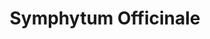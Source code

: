 ---
title: Symphytum Officinale
slug: symphytum
category: general
cirillic: Симфитум
base_description: Окопник лекарственный, бораго, огуречная трава. Семейство Бурачниковые (Boraginaceae)
image: symphytum.jpg
miasm: 
group: Растения

key_characteristic: |
  ### "Костоправ" или "гомеопатический шов"
  
  **Главное действие:**<br>
  Заживление переломов и повреждений надкостницы.

description:
  - Очень хорошо помогает при несрастании или замедленном срастании переломов (Calc., Calc-p., Ruta.)
  - Боль в глазу после удара (и как будто после удара) (arn.).
  - Очень хрупкие кости как у Sil., воспаление костей, особенно надкостницы.
  - Растяжение мышц при подъеме тяжестей (тут главное средство - Sil.).
  - Болезненные старые повреждения.
  - Осколочные переломы.
  - Язва желудка и ДПК (эпителизация повреждений).
  - Повреждениях синовиальных оболочек, сухожилий и надкостницы.
  - При ранах, проникающих в полость брюшины и до костей.
  - Пулевые раны.
  - Рваные раны.
  - Переломы костей для срастания.
  - Боль при старых переломах.
  - Фантомные боли.
  - Абсцесс подвздошно-поясничной мышцы (псоас-абсцесс).
  - Травма глаза тупым предметом.
  - Воспаление нижней челюсти.
  - Боли в надкостнице

remedy_miasms:
  - title:
    image:
    alt:
    content: |

symptoms:
  common:
    - 
  mental:
    -
  particular:
    -

modalities:
  deterioration:
    -
  improvement:
    -

keywords:
keywords_images: 
keywords_captions:

characteristic: |
  *Кларк*<br>
  Он обладает такой сильной склеивающей способностью, что соединяет куски мяса, которые варятся в горшке.
  Содержит вяжущее, склеивающее вещество. Применяли для лечения переломов костей в виде повязок (вместо гипса): кашицу из растения наносили на ткань и
  привязывали к поражённой конечности. Образовывалась твёрдая повязка, более плотная, чем крахмальная.
  При травмах костей и надкостницы, когда боль от травмы мягких тканей уже купирована Arnica. Сохраняющаяся боль надкостницы быстро устраняется Symphytum
  
  **Основная и самая известная характеристика гомеопатического препарата Symphytum — это его способность стимулировать сращивание и заживление костной ткани.**
    
  ***Ключевые характеристики Symphytum:***
  
  **1. Главное действие: Заживление переломов и повреждений надкостницы.**<br>
  Стимуляция образования костной мозоли: Препарат ускоряет срастание костей после переломов, особенно когда кости плохо соединяются или процесс идет медленно.<br>
  Повреждения надкостницы: Надкостница — это плотная соединительная ткань, покрывающая кость. Она очень болезненна при повреждениях (например, при ушибе кости). Symphytum особенно эффективен именно при травмах надкостницы.<br>
  Снимает боль в костях: Острая, колющая, нервная боль в области перелома или ушиба, которая часто усиливается от малейшего прикосновения.
  
  **2. "Костный" принцип подобия:**<br>
  Это прекрасный пример гомеопатического принципа "подобное лечится подобным" (similia similibus curantur). Окопник в народной медицине веками использовался для заживления ран и переломов, за что и получил свои народные названия ("живокост", "костолом"). Гомеопатия взяла это ключевое свойство растения и усилила его через потенцирование.
    
  **3. Другие важные показания к применению:**<br>
  Хотя основное действие — на кости, спектр применения Symphytum немного шире: <br>
  *Травмы глаз:* Последствия травм глазного яблока (например, после удара тупым предметом), при ощущении болезненности и ушиба.<br>
  *Боли в суставах и костях:* Ноющие, болезненные ощущения в суставах (например, в коленях), которые облегчаются от давления, но усиливаются от движения и прикосновения.<br>
  *Плохо заживающие язвы и раны:* (используется наружно в виде мазей или примочек из растительного сырья, но не в гомеопатическом виде).

  ***Что отличает Symphytum от других гомеопатических средств при травмах?***<br>
  *Arnica:* Применяется сразу после травмы для снятия шока, уменьшения кровоизлияний и отеков в мягких тканях. Действует больше на мышцы и связки.<br>
  *Ruta graveolens:* Также используется при травмах костей, но ее ключевая сфера — повреждения надкостницы в сочетании с повреждением сухожилий и хрящей (например, вывихи, растяжения, ушибы колена). Ruta больше подходит для ощущения ушиба и боли в костях, которые улучшаются в движении и ухудшаются в покое.<br>
  *Symphytum:* Действует целенаправленно на костную ткань и надкостницу, стимулируя именно срастание. Его боль характерно усиливается от малейшего движения или прикосновения.
    
  **Итог:**
  Основная характеристика Symphytum — это глубокое действие на костную ткань, направленное на ускорение заживления переломов, уменьшение боли в поврежденных костях и надкостнице. Это средство выбора, когда острая фаза травмы (шок, отек) уже прошла (после Arnica), но кость срастается медленно и болезненно.

characteristic_images: 
characteristic_captions:

  
custom_blocks:
  - title:
    image:
    alt:
    content: |

personality: |
personality_images:
personality_captions:

сultural_аrchetypes: |
сultural_аrchetypes_images:
сultural_аrchetypes_captions:

sources:
  - text:
    url:   
---
